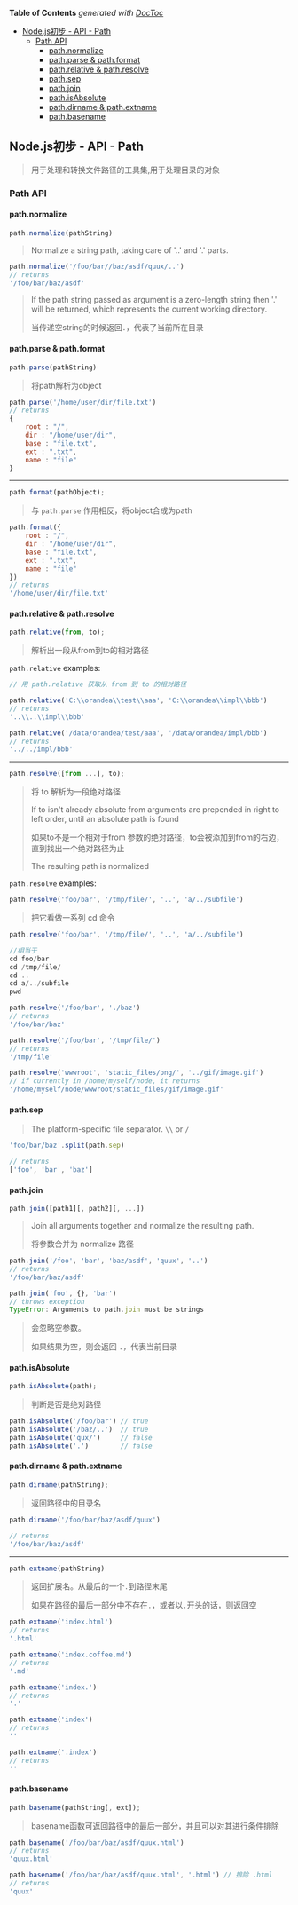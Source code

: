 <!-- START doctoc generated TOC please keep comment here to allow auto update -->
<!-- DON'T EDIT THIS SECTION, INSTEAD RE-RUN doctoc TO UPDATE -->
**Table of Contents**  *generated with [DocToc](https://github.com/thlorenz/doctoc)*

- [Node.js初步 - API - Path](#nodejs%E5%88%9D%E6%AD%A5---api---path)
  - [Path API](#path-api)
    - [path.normalize](#pathnormalize)
    - [path.parse & path.format](#pathparse--pathformat)
    - [path.relative & path.resolve](#pathrelative--pathresolve)
    - [path.sep](#pathsep)
    - [path.join](#pathjoin)
    - [path.isAbsolute](#pathisabsolute)
    - [path.dirname & path.extname](#pathdirname--pathextname)
    - [path.basename](#pathbasename)

<!-- END doctoc generated TOC please keep comment here to allow auto update -->

## Node.js初步 - API - Path

> 用于处理和转换文件路径的工具集,用于处理目录的对象

### Path API

#### path.normalize

```javascript
path.normalize(pathString)
```
> Normalize a string path, taking care of '..' and '.' parts.

```javascript
path.normalize('/foo/bar//baz/asdf/quux/..')
// returns
'/foo/bar/baz/asdf'
```

> If the path string passed as argument is a zero-length string then '.' will be returned, which represents the current working directory.
> 
> 当传递空string的时候返回`.`，代表了当前所在目录

#### path.parse & path.format

```javascript
path.parse(pathString)
```
> 将path解析为object

```javascript
path.parse('/home/user/dir/file.txt')
// returns
{
    root : "/",
    dir : "/home/user/dir",
    base : "file.txt",
    ext : ".txt",
    name : "file"
}
```

---

```javascript
path.format(pathObject);
```

> 与 `path.parse` 作用相反，将object合成为path

```javascript
path.format({
    root : "/",
    dir : "/home/user/dir",
    base : "file.txt",
    ext : ".txt",
    name : "file"
})
// returns
'/home/user/dir/file.txt'
```

#### path.relative & path.resolve

```javascript
path.relative(from, to);
```
> 解析出一段从from到to的相对路径

`path.relative` examples:

```javascript
// 用 path.relative 获取从 from 到 to 的相对路径

path.relative('C:\\orandea\\test\\aaa', 'C:\\orandea\\impl\\bbb')
// returns
'..\\..\\impl\\bbb'

path.relative('/data/orandea/test/aaa', '/data/orandea/impl/bbb')
// returns
'../../impl/bbb'
```
---

```javascript
path.resolve([from ...], to);
```
> 将 to 解析为一段绝对路径
> 
> If to isn't already absolute from arguments are prepended in right to left order, until an absolute path is found
> 
> 如果to不是一个相对于from 参数的绝对路径，to会被添加到from的右边，直到找出一个绝对路径为止
> 
> The resulting path is normalized

`path.resolve` examples:

```javascript
path.resolve('foo/bar', '/tmp/file/', '..', 'a/../subfile')
```
> 把它看做一系列 cd 命令

```javascript
path.resolve('foo/bar', '/tmp/file/', '..', 'a/../subfile')

//相当于
cd foo/bar
cd /tmp/file/
cd ..
cd a/../subfile
pwd
```

```javascript
path.resolve('/foo/bar', './baz')
// returns
'/foo/bar/baz'

path.resolve('/foo/bar', '/tmp/file/')
// returns
'/tmp/file'

path.resolve('wwwroot', 'static_files/png/', '../gif/image.gif')
// if currently in /home/myself/node, it returns
'/home/myself/node/wwwroot/static_files/gif/image.gif'
```

#### path.sep

> The platform-specific file separator. `\\` or `/`

```javascript
'foo/bar/baz'.split(path.sep)

// returns
['foo', 'bar', 'baz']
```

#### path.join

```javascript
path.join([path1][, path2][, ...])
```
> Join all arguments together and normalize the resulting path.
> 
> 将参数合并为 normalize 路径

```javascript
path.join('/foo', 'bar', 'baz/asdf', 'quux', '..')
// returns
'/foo/bar/baz/asdf'

path.join('foo', {}, 'bar')
// throws exception
TypeError: Arguments to path.join must be strings
```
> 会忽略空参数。
> 
> 如果结果为空，则会返回 `.`，代表当前目录

#### path.isAbsolute

```javascript
path.isAbsolute(path);
```
> 判断是否是绝对路径

```javascript
path.isAbsolute('/foo/bar') // true
path.isAbsolute('/baz/..')  // true
path.isAbsolute('qux/')     // false
path.isAbsolute('.')        // false
```

#### path.dirname & path.extname

```javascript
path.dirname(pathString);
```
> 返回路径中的目录名

```javascript
path.dirname('/foo/bar/baz/asdf/quux')

// returns
'/foo/bar/baz/asdf'
```

---

```javascript
path.extname(pathString)
```
> 返回扩展名。从最后的一个`.`到路径末尾
> 
> 如果在路径的最后一部分中不存在`.`，或者以`.`开头的话，则返回空

```javascript
path.extname('index.html')
// returns
'.html'

path.extname('index.coffee.md')
// returns
'.md'

path.extname('index.')
// returns
'.'

path.extname('index')
// returns
''

path.extname('.index')
// returns
''
```

#### path.basename

```javascript
path.basename(pathString[, ext]);
```
> basename函数可返回路径中的最后一部分，并且可以对其进行条件排除

```javascript
path.basename('/foo/bar/baz/asdf/quux.html')
// returns
'quux.html'

path.basename('/foo/bar/baz/asdf/quux.html', '.html') // 排除 .html
// returns
'quux'
```

